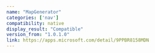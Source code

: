 ```yaml
---
name: "MapGenerator"
categories: ['nav']
compatibility: native
display_result: "Compatible"
version_from: "1.0.1.0"
link: https://apps.microsoft.com/detail/9PPBR8158MDN
---
```

